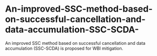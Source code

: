 # An-improved-SSC-method-based-on-successful-cancellation-and-data-accumulation-SSC-SCDA-
An improved SSC method based on successful cancellation and data accumulation (SSC-SCDA) is proposed for WBI mitigation.
